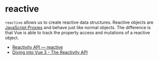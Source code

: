 # reactive

`reactive` allows us to create reactive data structures. Reactive objects are [JavaScript Proxies](https://developer.mozilla.org/en-US/docs/Web/JavaScript/Reference/Global_Objects/Proxy) and behave just like normal objects. The difference is that Vue is able to track the property access and mutations of a reactive object.

- [Reactivity API — reactive](https://vuejs.org/api/reactivity-core.html#reactive)
- [Diving into Vue 3 - The Reactivity API](https://developers.deepgram.com/blog/2022/02/diving-into-vue-3-reactivity-api/)

